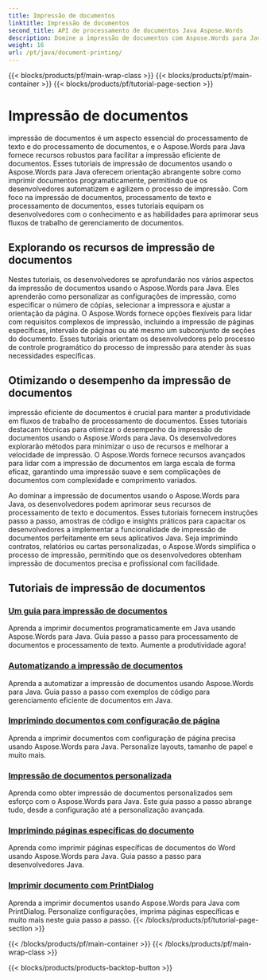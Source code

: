 ```yaml
---
title: Impressão de documentos
linktitle: Impressão de documentos
second_title: API de processamento de documentos Java Aspose.Words
description: Domine a impressão de documentos com Aspose.Words para Java! Automatize as configurações de impressão, otimize o desempenho e obtenha resultados profissionais sem esforço.
weight: 16
url: /pt/java/document-printing/
---
```


{{< blocks/products/pf/main-wrap-class >}}
{{< blocks/products/pf/main-container >}}
{{< blocks/products/pf/tutorial-page-section >}}

# Impressão de documentos


impressão de documentos é um aspecto essencial do processamento de texto e do processamento de documentos, e o Aspose.Words para Java fornece recursos robustos para facilitar a impressão eficiente de documentos. Esses tutoriais de impressão de documentos usando o Aspose.Words para Java oferecem orientação abrangente sobre como imprimir documentos programaticamente, permitindo que os desenvolvedores automatizem e agilizem o processo de impressão. Com foco na impressão de documentos, processamento de texto e processamento de documentos, esses tutoriais equipam os desenvolvedores com o conhecimento e as habilidades para aprimorar seus fluxos de trabalho de gerenciamento de documentos.

## Explorando os recursos de impressão de documentos

Nestes tutoriais, os desenvolvedores se aprofundarão nos vários aspectos da impressão de documentos usando o Aspose.Words para Java. Eles aprenderão como personalizar as configurações de impressão, como especificar o número de cópias, selecionar a impressora e ajustar a orientação da página. O Aspose.Words fornece opções flexíveis para lidar com requisitos complexos de impressão, incluindo a impressão de páginas específicas, intervalo de páginas ou até mesmo um subconjunto de seções do documento. Esses tutoriais orientam os desenvolvedores pelo processo de controle programático do processo de impressão para atender às suas necessidades específicas.

## Otimizando o desempenho da impressão de documentos

impressão eficiente de documentos é crucial para manter a produtividade em fluxos de trabalho de processamento de documentos. Esses tutoriais destacam técnicas para otimizar o desempenho da impressão de documentos usando o Aspose.Words para Java. Os desenvolvedores explorarão métodos para minimizar o uso de recursos e melhorar a velocidade de impressão. O Aspose.Words fornece recursos avançados para lidar com a impressão de documentos em larga escala de forma eficaz, garantindo uma impressão suave e sem complicações de documentos com complexidade e comprimento variados.

Ao dominar a impressão de documentos usando o Aspose.Words para Java, os desenvolvedores podem aprimorar seus recursos de processamento de texto e documentos. Esses tutoriais fornecem instruções passo a passo, amostras de código e insights práticos para capacitar os desenvolvedores a implementar a funcionalidade de impressão de documentos perfeitamente em seus aplicativos Java. Seja imprimindo contratos, relatórios ou cartas personalizadas, o Aspose.Words simplifica o processo de impressão, permitindo que os desenvolvedores obtenham impressão de documentos precisa e profissional com facilidade.

## Tutoriais de impressão de documentos

### [Um guia para impressão de documentos](./guide-to-document-printing/)
Aprenda a imprimir documentos programaticamente em Java usando Aspose.Words para Java. Guia passo a passo para processamento de documentos e processamento de texto. Aumente a produtividade agora!
### [Automatizando a impressão de documentos](./automating-document-printing/)
Aprenda a automatizar a impressão de documentos usando Aspose.Words para Java. Guia passo a passo com exemplos de código para gerenciamento eficiente de documentos em Java.
### [Imprimindo documentos com configuração de página](./printing-documents-page-setup/)
Aprenda a imprimir documentos com configuração de página precisa usando Aspose.Words para Java. Personalize layouts, tamanho de papel e muito mais.
### [Impressão de documentos personalizada](./customized-document-printing/)
Aprenda como obter impressão de documentos personalizados sem esforço com o Aspose.Words para Java. Este guia passo a passo abrange tudo, desde a configuração até a personalização avançada.
### [Imprimindo páginas específicas do documento](./printing-specific-document-pages/)
Aprenda como imprimir páginas específicas de documentos do Word usando Aspose.Words para Java. Guia passo a passo para desenvolvedores Java.
### [Imprimir documento com PrintDialog](./print-document-printdialog/)
Aprenda a imprimir documentos usando Aspose.Words para Java com PrintDialog. Personalize configurações, imprima páginas específicas e muito mais neste guia passo a passo.
{{< /blocks/products/pf/tutorial-page-section >}}

{{< /blocks/products/pf/main-container >}}
{{< /blocks/products/pf/main-wrap-class >}}

{{< blocks/products/products-backtop-button >}}

